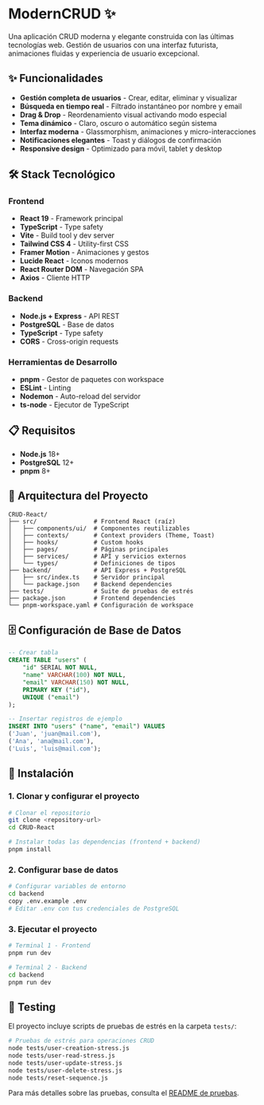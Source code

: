 # ModernCRUD ✨

Una aplicación CRUD moderna y elegante construida con las últimas tecnologías web. Gestión de usuarios con una interfaz futurista, animaciones fluidas y experiencia de usuario excepcional.

## ✨ Funcionalidades

- **Gestión completa de usuarios** - Crear, editar, eliminar y visualizar
- **Búsqueda en tiempo real** - Filtrado instantáneo por nombre y email
- **Drag & Drop** - Reordenamiento visual activando modo especial
- **Tema dinámico** - Claro, oscuro o automático según sistema
- **Interfaz moderna** - Glassmorphism, animaciones y micro-interacciones
- **Notificaciones elegantes** - Toast y diálogos de confirmación
- **Responsive design** - Optimizado para móvil, tablet y desktop

## 🛠️ Stack Tecnológico

### Frontend
- **React 19** - Framework principal
- **TypeScript** - Type safety
- **Vite** - Build tool y dev server
- **Tailwind CSS 4** - Utility-first CSS
- **Framer Motion** - Animaciones y gestos
- **Lucide React** - Iconos modernos
- **React Router DOM** - Navegación SPA
- **Axios** - Cliente HTTP

### Backend
- **Node.js + Express** - API REST
- **PostgreSQL** - Base de datos
- **TypeScript** - Type safety
- **CORS** - Cross-origin requests

### Herramientas de Desarrollo
- **pnpm** - Gestor de paquetes con workspace
- **ESLint** - Linting
- **Nodemon** - Auto-reload del servidor
- **ts-node** - Ejecutor de TypeScript

## 📋 Requisitos

- **Node.js** 18+
- **PostgreSQL** 12+
- **pnpm** 8+

## 🏢 Arquitectura del Proyecto

```
CRUD-React/
├── src/                # Frontend React (raíz)
│   ├── components/ui/  # Componentes reutilizables
│   ├── contexts/       # Context providers (Theme, Toast)
│   ├── hooks/          # Custom hooks
│   ├── pages/          # Páginas principales
│   ├── services/       # API y servicios externos
│   └── types/          # Definiciones de tipos
├── backend/            # API Express + PostgreSQL
│   ├── src/index.ts    # Servidor principal
│   └── package.json    # Backend dependencies
├── tests/              # Suite de pruebas de estrés
├── package.json        # Frontend dependencies
└── pnpm-workspace.yaml # Configuración de workspace
```

## 🗄️ Configuración de Base de Datos

```sql
-- Crear tabla
CREATE TABLE "users" (
    "id" SERIAL NOT NULL,
    "name" VARCHAR(100) NOT NULL,
    "email" VARCHAR(150) NOT NULL,
    PRIMARY KEY ("id"),
    UNIQUE ("email")
);

-- Insertar registros de ejemplo
INSERT INTO "users" ("name", "email") VALUES
('Juan', 'juan@mail.com'),
('Ana', 'ana@mail.com'),
('Luis', 'luis@mail.com');
```

## 🚀 Instalación

### 1. Clonar y configurar el proyecto
```bash
# Clonar el repositorio
git clone <repository-url>
cd CRUD-React

# Instalar todas las dependencias (frontend + backend)
pnpm install
```

### 2. Configurar base de datos
```bash
# Configurar variables de entorno
cd backend
copy .env.example .env
# Editar .env con tus credenciales de PostgreSQL
```

### 3. Ejecutar el proyecto
```bash
# Terminal 1 - Frontend
pnpm run dev

# Terminal 2 - Backend
cd backend
pnpm run dev
```

## 🧪 Testing

El proyecto incluye scripts de pruebas de estrés en la carpeta `tests/`:

```bash
# Pruebas de estrés para operaciones CRUD
node tests/user-creation-stress.js
node tests/user-read-stress.js
node tests/user-update-stress.js
node tests/user-delete-stress.js
node tests/reset-sequence.js
```

Para más detalles sobre las pruebas, consulta el [README de pruebas](tests/README.md).
